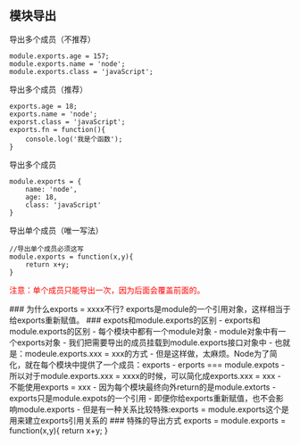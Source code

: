 ## 模块导出
导出多个成员（不推荐）
```
module.exports.age = 157;
module.exports.name = 'node';
module.exports.class = 'javaScript';
```
导出多个成员（推荐）
```
exports.age = 18;
exports.name = 'node';
exporst.class = 'javaScript';
exports.fn = function(){
    console.log('我是个函数');
}
```
导出多个成员
```
module.exports = {
    name: 'node',
    age: 18,
    class: 'javaScript'
}
```
导出单个成员（唯一写法）
```
//导出单个成员必须这写
module.exports = function(x,y){
    return x+y;
}
```
<p style="color:red">注意：单个成员只能导出一次，因为后面会覆盖前面的。</p>
### 为什么exports = xxxx不行?
exports是module的一个引用对象，这样相当于给exports重新赋值。
### expots和module.exports的区别
- exports和module.exports的区别
    - 每个模块中都有一个module对象
    - module对象中有一个exports对象
    - 我们把需要导出的成员挂载到module.exports接口对象中
    - 也就是：modeule.exports.xxx = xxx的方式
    - 但是这样做，太麻烦。Node为了简化，就在每个模块中提供了一个成员：exports
    - erports === module.expots
    - 所以对于module.exports.xxx = xxxx的时候，可以简化成exports.xxx = xxx
    - 不能使用exports = xxx
    - 因为每个模块最终向外return的是module.extorts
    - exports只是module.expots的一个引用
    - 即便你给exports重新赋值，也不会影响module.exports
    - 但是有一种关系比较特殊:exports = module.exports这个是用来建立exports引用关系的
### 特殊的导出方式
exports = module.exports = function(x,y){
    return x+y;
}
